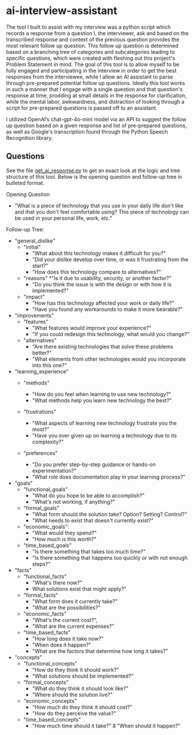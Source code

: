 # ai-interview-assistant
The tool I built to assist with my interview was a python script which records a response from a question I, the interviewer, ask and based on the transcribed response and context of the previous question provides the most relevant follow up question. This follow up question is determined based on a branching tree of categories and subcategories leading to specific questions, which were created with fleshing out this project's Problem Statement in mind. The goal of this tool is to allow myself to be fully engaged and participating in the interview in order to get the best responses from the interviewee, while I allow an AI assistant to parse through pre-prepared potential follow up questions. Ideally this tool works in such a manner that I engage with a single question and that question's response at time, prodding at small details in the response for clarification, while the mental labor, awkwardness, and distraction of looking through a script for pre-prepared questions is passed off to an assistant. 

I utilized OpenAI’s chat-gpt-4o-mini model via an API to suggest the follow up question based on a given response and list of pre-prepared questions, as well as Google's transcription found through the Python Speech Recognition library. 


## Questions
See the file [get_ai_response.py](get_ai_response.py) to get an exact look at the logic and tree structure of this tool. Below is the opening question and follow-up tree in bulleted format.

Opening Question
* "What is a piece of technology that you use in your daily life don't like and that you don't feel comfortable using? This piece of technology can be used in your personal life, work, etc."

Follow-up Tree: 
* "general_dislike"
    * "initial"
        * "What about this technology makes it difficult for you?"
        * "Did your dislike develop over time, or was it frustrating from the start?"
        * "How does this technology compare to alternatives?"
    * "reasons"
        *"Is it due to usability, security, or another factor?"
        * "Do you think the issue is with the design or with how it is implemented?"
    * "impact"
        * "How has this technology affected your work or daily life?"
        * "Have you found any workarounds to make it more bearable?"
* "improvements"
    * "features"
        * "What features would improve your experience?"
        * "If you could redesign this technology, what would you change?"
    * "alternatives"
        * "Are there existing technologies that solve these problems better?"
        * "What elements from other technologies would you incorporate into this one?"
* "learning_experience"
    * "methods"
        * "How do you feel when learning to use new technology?"
        * "What methods help you learn new technology the best?"
    * "frustrations"
        * "What aspects of learning new technology frustrate you the most?"
        * "Have you ever given up on learning a technology due to its complexity?"
    
    * "preferences"
        * "Do you prefer step-by-step guidance or hands-on experimentation?"
        * "What role does documentation play in your learning process?"
* "goals"
    * "functional_goals"
        * "What do you hope to be able to accomplish?"
        * "What's not working, if anything?"
    * "formal_goals"
        * "What form should the solution take? Option? Setting? Control?"
        * "What needs to exist that doesn't currently exist?"
    * "economic_goals": 
        * "What would they spend?"
        * "How much is this worth?"
    * "time_based_goals"
        * "Is there something that takes too much time?"
        * "Is there something that happens too quickly or with not enough steps?"
* "facts"
    * "functional_facts"
        * "What's there now?"
        * What solutions exist that might apply?"
    * "formal_facts"
        * "What form does it currently take?"
        * "What are the possibilities?"
    * "economic_facts"
        * "What's the current cost?",
        * "What are the current expenses?"
    * "time_based_facts"
        * "How long does it take now?"
        * "When does it happen?"
        * "What are the factors that determine how long it takes?"
* "concepts"
    * "functional_concepts"
        * "How do they think it should work?"
        * "What solutions should be implemented?"
    * "formal_concepts"
        * "What do they think it should look like?"
        * "Where should the solution live?"
    * "economic_concepts"
        * "How much do they think it should cost?"
        * "How do they perceive the value?"
    * "time_based_concepts"
        * "How much time should it take?"
        8 "When should it happen?"